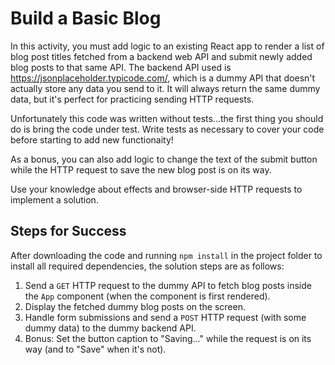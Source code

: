 # Build a Basic Blog

In this activity, you must add logic to an existing React app to render a list of blog post titles
fetched from a backend web API and submit newly added blog posts to that same API. The
backend API used is https://jsonplaceholder.typicode.com/, which is a dummy API that
doesn't actually store any data you send to it. It will always return the same dummy data,
but it's perfect for practicing sending HTTP requests.

Unfortunately this code was written without tests...the first thing you should do is bring the code under test. 
Write tests as necessary to cover your code before starting to add new functionaity!

As a bonus, you can also add logic to change the text of the submit button while the HTTP
request to save the new blog post is on its way.

Use your knowledge about effects and browser-side HTTP requests to implement a solution.

## Steps for Success

After downloading the code and running `npm install` in the project folder to install all
required dependencies, the solution steps are as follows:
1. Send a `GET` HTTP request to the dummy API to fetch blog posts inside the `App` component (when the component is first rendered).
1. Display the fetched dummy blog posts on the screen.
1. Handle form submissions and send a `POST` HTTP request (with some dummy data) to the dummy backend API.
1. Bonus: Set the button caption to "Saving..." while the request is on its way (and to
"Save" when it's not).


